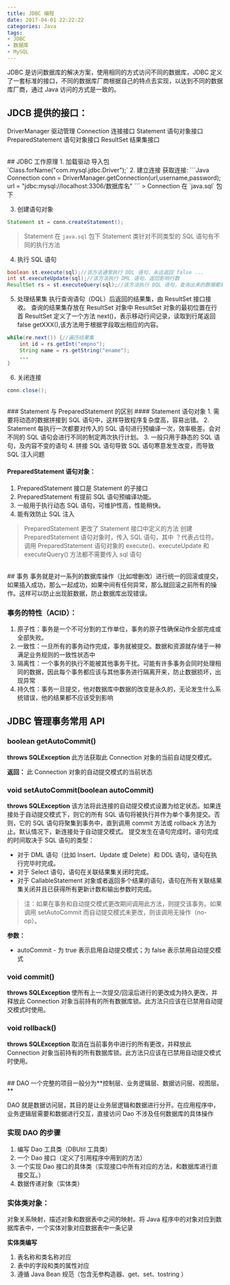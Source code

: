 ```yaml
---
title: JDBC 编程
date: 2017-04-01 22:22:22
categories: Java
tags: 
- JDBC
- 数据库
- MySQL
---
```


JDBC 是访问数据库的解决方案，使用相同的方式访问不同的数据库，JDBC 定义了一套标准的接口，不同的数据库厂商根据自己的特点去实现，以达到不同的数据库厂商，通过 Java 访问的方式是一致的。

<!--more-->

## JDCB 提供的接口：

DriverManager		驱动管理
Connection			连接接口
Statement			语句对象接口
PreparedStatement	语句对象接口
ResultSet			结果集接口

<br/>
## JDBC 工作原理
1. 加载驱动
导入包 `Class.forName("com.mysql.jdbc.Driver");`
2. 建立连接
获取连接:
```Java
Connection conn = DriverManager.getConnection(url,username,password);
url = "jdbc:mysql://localhost:3306/数据库名"
```
> Connection 在 `java.sql` 包下

3. 创建语句对象
```Java
Statement st = conn.createStatement();
```
>Statement 在 `java.sql` 包下
>Statement 类针对不同类型的 SQL 语句有不同的执行方法

4. 执行 SQL 语句
```Java
boolean st.execute(sql);//该方法通常执行 DDL 语句，永远返回 false ...
int st.executeUpdate(sql);//该方法执行 DML 语句，返回影响行数
ResultSet rs = st.executeQuery(sql);//该方法执行 DQL 语句，查询出来的数据都封装在 ResultSet 中
```
5. 处理结果集
执行查询语句（DQL）后返回的结果集，由 ResultSet 接口接收。
查询的结果集存放在 ResultSet 对象中
ResultSet 对象的最初位置在行首
ResultSet 定义了一个方法 next()，表示移动行间记录，读取到行尾返回 false
getXXX(),该方法用于根据字段取出相应的内容。
```Java
while(re.next()) {//遍历结果集
	int id = rs.getInt("empno");
	String name = rs.getString("ename");
	...
}
```
6. 关闭连接
```Java
conn.close();
```

<br/>
### Statement 与 PreparedStatement 的区别
#### Statement 语句对象
1. 需要将动态的数据拼接到 SQL 语句中，这样导致程序复杂度高，容易出错。
2. Statement 每执行一次都要对传入的 SQL 语句进行预编译一次，效率极差。会对不同的 SQL 语句会进行不同的制定两次执行计划。
3. 一般只用于静态的 SQL 语句，及内容不变的语句
4. 拼接 SQL 语句导致 SQL 语句寒意发生改变，而导致 SQL 注入问题

#### PreparedStatement 语句对象：
1. PreparedStatement 接口是 Statement 的子接口
2. PreparedStatement 有提前 SQL 语句预编译功能。
3. 一般用于执行动态 SQL 语句，可维护性高，性能稍快。
4. 能有效防止 SQL 注入

>PreparedStatement 更改了 Statement 接口中定义的方法
>创建 PreparedStatement 语句对象时，传入 SQL 语句，其中 ？代表占位符。
>调用 PreparedStatement 语句对象的 execute()、executeUpdate 和 executeQuery() 方法都不需要传入 sql 语句

<br/>
## 事务
事务就是对一系列的数据库操作（比如增删改）进行统一的回滚或提交，如果插入成功，那么一起成功，如果中间有任何异常，那么就回滚之前所有的操作。这样可以防止出现脏数据，防止数据库出现错误。

### 事务的特性（ACID）：
1. 原子性：事务是一个不可分割的工作单位，事务的原子性确保动作全部完成或全部失败。
2. 一致性：一旦所有的事务动作完成，事务就被提交。数据和资源就存储于一种满足业务规则的一致性状态中
3. 隔离性：一个事务的执行不能被其他事务干扰。可能有许多事务会同时处理相同的数据，因此每个事务都应该与其他事务进行隔离开来，防止数据损坏，出现异常
4. 持久性：事务一旦提交，他对数据库中数据的改变是永久的，无论发生什么系统错误，他的结果都不应该受到影响

## JDBC 管理事务常用 API
### boolean getAutoCommit()
**throws SQLException**
此方法获取此 Connection 对象的当前自动提交模式。 

**返回：**
此 Connection 对象的自动提交模式的当前状态 


### void setAutoCommit(boolean autoCommit)
**throws SQLException**
该方法将此连接的自动提交模式设置为给定状态。如果连接处于自动提交模式下，则它的所有 SQL 语句将被执行并作为单个事务提交。否则，它的 SQL 语句将聚集到事务中，直到调用 commit 方法或 rollback 方法为止。默认情况下，新连接处于自动提交模式。 
提交发生在语句完成时。语句完成的时间取决于 SQL 语句的类型：
- 对于 DML 语句（比如 Insert、Update 或 Delete）和 DDL 语句，语句在执行完毕时完成。 
- 对于 Select 语句，语句在关联结果集关闭时完成。 
- 对于 CallableStatement 对象或者返回多个结果的语句，语句在所有关联结果集关闭并且已获得所有更新计数和输出参数时完成。 
>注：如果在事务和自动提交模式更改期间调用此方法，则提交该事务。如果调用 setAutoCommit 而自动提交模式未更改，则该调用无操作（no-op）。 

**参数：**
- autoCommit - 为 true 表示启用自动提交模式；为 false 表示禁用自动提交模式 


### void commit()
**throws SQLException**
使所有上一次提交/回滚后进行的更改成为持久更改，并释放此 Connection 对象当前持有的所有数据库锁。此方法只应该在已禁用自动提交模式时使用。 

### void rollback()
**throws SQLException**
取消在当前事务中进行的所有更改，并释放此 Connection 对象当前持有的所有数据库锁。此方法只应该在已禁用自动提交模式时使用。 

<br/>
## DAO
一个完整的项目一般分为**控制层、业务逻辑层、数据访问层、视图层。**

DAO 就是数据访问层，其目的是让业务层逻辑和数据进行分开。在应用程序中，业务逻辑层需要和数据进行交互，直接访问 Dao 不涉及任何数据库的具体操作

### 实现 DAO 的步骤
1. 编写 Dao 工具类（DBUtil 工具类）
2. 一个 Dao 接口（定义了引用程序中用到的方法）
3. 一个实现 Dao 接口的具体类（实现接口中所有对应的方法，和数据库进行直接交互。）
4. 数据传递对象（实体类）


### 实体类对象：
对象关系映射，描述对象和数据表中之间的映射。将 Java 程序中的对象对应到数据库表中，一个实体对象对应数据表中一条记录

**实体类编写**
1. 表名称和类名称对应
2. 表中的字段和类的属性对应
3. 遵循 Java Bean 规范（包含无参构造器、get、set、tostring ）